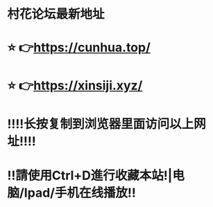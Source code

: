 # 村花论坛最新地址
# ⭐️ 👉https://cunhua.top/
# ⭐️ 👉https://xinsiji.xyz/
# ‼️‼️长按复制到浏览器里面访问以上网址‼️‼️
# ‼️請使用Ctrl+D進行收藏本站!|电脑/Ipad/手机在线播放‼️
